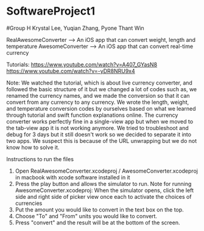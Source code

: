 # SoftwareProject1
#Group H
Krystal Lee, Yuqian Zhang, Pyone Thant Win

RealAwesomeConverter --> An iOS app that can convert weight, length and temperature
AwesomeConverter --> An iOS app that can convert real-time currency

Tutorials:
https://www.youtube.com/watch?v=A407_GYasN8
https://www.youtube.com/watch?v=-yDR8NRU9x4

Note:
We watched the tutorial, which is about live currency converter, and followed the basic structure of it but we changed a lot of codes such as, we renamed the currency names, and we made the conversion so that it can convert from any currency to any currency.
We wrote the length, weight, and temperature conversion codes by ourselves based on what we learned through tutorial and swift function explanations online.
The currency converter works perfectly fine in a single-view app but when we moved to the tab-view app it is not working anymore. We tried to troubleshoot and debug for 3 days but it still doesn't work so we decided to separate it into two apps.
We suspect this is because of the URL unwrapping but we do not know how to solve it.

Instructions to run the files
1. Open RealAwesomeConverter.xcodeproj / AwesomeConverter.xcodeproj in macbook with xcode software installed in it
2. Press the play button and allows the simulator to run.
Note for running AwesomeConverter.xcodeproj:
When the simulator opens, click the left side and right side of picker view once each to activate the choices of currencies
3. Put the amount you would like to convert in the text box on the top.
4. Choose "To" and "From" units you would like to convert.
5. Press "convert" and the result will be at the bottom of the screen.

